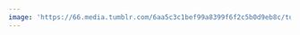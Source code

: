 ```yaml
---
image: 'https://66.media.tumblr.com/6aa5c3c1bef99a8399f6f2c5b0d9eb8c/tumblr_n5vmthZfD41tbdx3so1_r1_1280.jpg'
---
```

